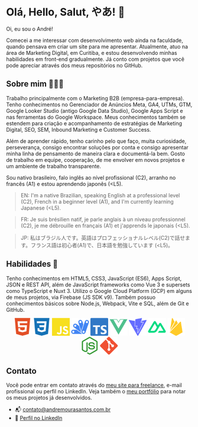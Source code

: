 # Olá, Hello, Salut, やあ! 👋
Oi, eu sou o André!

Comecei a me interessar com desenvolvimento web ainda na faculdade, quando pensava em criar um site para me apresentar. Atualmente, atuo na área de Marketing Digital, em Curitiba, e estou desenvolvendo minhas habilidades em front-end gradualmente. Já conto com projetos que você pode apreciar através dos meus repositórios no GitHub.

## Sobre mim 👨🏽‍💻
Trabalho principalmente com o Marketing B2B (empresa-para-empresa). Tenho conhecimentos no Gerenciador de Anúncios Meta, GA4, UTMs, GTM, Google Looker Studio (antigo Google Data Studio), Google Apps Script e nas ferramentas do Google Workspace. Meus conhecimentos também se estendem para criação e acompanhamento de estratégias de Marketing Digital, SEO, SEM, Inbound Marketing e Customer Success.

Além de aprender rápido, tenho carinho pelo que faço, muita curiosidade, perseverança, consigo encontrar soluções por conta e consigo apresentar minha linha de pensamento de maneira clara e documentá-la bem. Gosto de trabalho em equipe, cooperação, de me envolver em novos projetos e um ambiente de trabalho transparente.

Sou nativo brasileiro, falo inglês ao nível profissional (C2), arranho no francês (A1) e estou aprendendo japonês (<L5).

> EN: I'm a native Brazilian, speaking English at a professional level (C2), French in a beginner level (A1), and I'm currently learning Japanese (<L5).

> FR: Je suis brésilien natif, je parle anglais à un niveau professionnel (C2), je me débrouille en français (A1) et j'apprends le japonais (<L5).

> JP: 私はブラジル人です。英語はプロフェッショナルレベル(C2)で話せます。フランス語は初心者(A1)で、日本語を勉強しています (<L5)。

## Habilidades 🎯
Tenho conhecimentos em HTML5, CSS3, JavaScript (ES6), Apps Script, JSON e REST API, além de JavaScript frameworks como Vue 3 e supersets como TypeScript e Nuxt 3. Utilizo o Google Cloud Platform (GCP) em alguns de meus projetos, via Firebase (JS SDK v9). Também possuo conhecimentos básicos sobre Node.js, Webpack, Vite e SQL, além de Git e GitHub.

<div align="center">
  <img src="html5.svg" alt="HTML5" height="48">
  <img src="css3.svg" alt="CSS3" height="48">
  <img src="javascript.svg" alt="JavaScript" height="48">
  <img src="appsscript.svg" alt="Google Apps Script" height="48">
  <img src="typescript.svg" alt="TypeScript" height="48">
  <img src="vue3.svg" alt="VueJs" height="48">
  <img src="vite.svg" alt="Vite" height="48">
  <img src="nuxt.svg" alt="Nuxt 3" height="48">
  <img src="firebase.svg" alt="Google Firebase" height="48">
  <img src="nodejs.svg" alt="Node.js" height="48">
  <img src="git.svg" alt="Git" height="48">
</div>

## Contato
Você pode entrar em contato através do [meu site para freelance](https://andremourasantos.com.br/desenvolvimento-web/?utm_source=github&utm_medium=readme_perfil), e-mail profissional ou perfil no LinkedIn. Veja também o [meu portfólio](https://andremourasantos.com.br/portfolio/?utm_source=github&utm_medium=readme_perfil) para notar os meus projetos já desenvolvidos.

- 📬 [contato@andremourasantos.com.br](mailto:contato@andremourasantos.com.br?subject=Contato&body=Ol%C3%A1%2C%20Andr%C3%A9!%0D%0A%0D%0AVi%20seu%20perfil%20no%20GtHub%20e%20gostaria%20de%20entrar%20em%20contato%20para%20conversar%20sobre...)
- 💼 [Perfil no LinkedIn](https://linkedin.com/in/andremourasantos/)